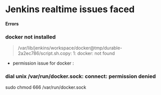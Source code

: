 # Jenkins realtime issues faced

#### Errors 
### docker not installed
> /var/lib/jenkins/workspace/docker@tmp/durable-2a2ec786/script.sh.copy: 1: docker: not found 
* permission issue for docker : 
### dial unix /var/run/docker.sock: connect: permission denied
sudo chmod 666 /var/run/docker.sock